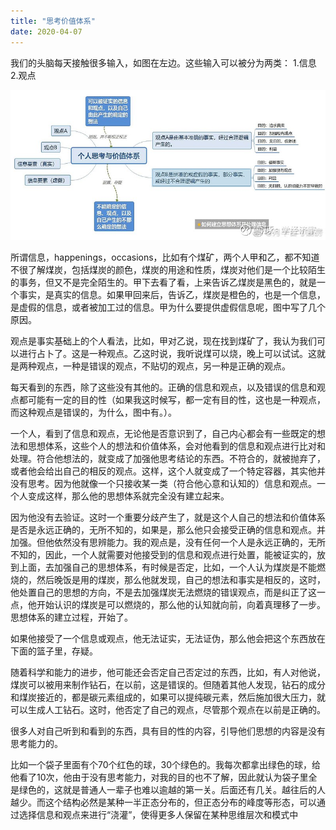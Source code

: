 ```yaml
---
title: "思考价值体系"
date: 2020-04-07
---
```


我们的头脑每天接触很多输入，如图在左边。这些输入可以被分为两类：
1.信息
2.观点

<p align="center">
<img src="images/sikao_jiazhi_system.jpeg" width="800">
</p>

所谓信息，happenings，occasions，比如有个煤矿，两个人甲和乙，都不知道不很了解煤炭，包括煤炭的颜色，煤炭的用途和性质，煤炭对他们是一个比较陌生的事务，但又不是完全陌生的。甲下去看了看，上来告诉乙煤炭是黑色的，就是一个事实，是真实的信息。如果甲回来后，告诉乙，煤炭是橙色的，也是一个信息，是虚假的信息，或者被加工过的信息。甲为什么要提供虚假信息呢，图中写了几个原因。

观点是事实基础上的个人看法，比如，甲对乙说，现在找到煤矿了，我认为我们可以进行占卜了。这是一种观点。乙这时说，我听说煤可以烧，晚上可以试试。这就是两种观点，一种是错误的观点，不贴切的观点，另一种是正确的观点。

每天看到的东西，除了这些没有其他的。正确的信息和观点，以及错误的信息和观点都可能有一定的目的性（如果我这时候写，都一定有目的性，这也是一种观点，而这种观点是错误的，为什么，图中有。）。

一个人，看到了信息和观点，无论他是否意识到了，自己内心都会有一些既定的想法和思想体系，这些个人的想法和价值体系，会对他看到的信息和观点进行比对和处理。符合他想法的，就变成了加强他思考结论的东西。不符合的，就被抛弃了，或者他会给出自己的相反的观点。这样，这个人就变成了一个特定容器，其实他并没有思考。因为他就像一个只接收某一类（符合他心意和认知的）信息和观点。一个人变成这样，那么他的思想体系就完全没有建立起来。

因为他没有去验证。这时一个重要分歧产生了，就是这个人自己的想法和价值体系是否是永远正确的，无所不知的，如果是，那么他只会接受正确的信息和观点。并加强。但他依然没有思辨能力。我的观点是，没有任何一个人是永远正确的，无所不知的，因此，一个人就需要对他接受到的信息和观点进行处置，能被证实的，放到上面，去加强自己的思想体系，有时候是否定，比如，一个人认为煤炭是不能燃烧的，然后晚饭是用的煤炭，那么他就发现，自己的想法和事实是相反的，这时，他处置自己的思想的方向，不是去加强煤炭无法燃烧的错误观点，而是纠正了这一点，他开始认识的煤炭是可以燃烧的，那么他的认知就向前，向着真理移了一步。思想体系的建立过程，开始了。

如果他接受了一个信息或观点，他无法证实，无法证伪，那么他会把这个东西放在下面的篮子里，存疑。

随着科学和能力的进步，他可能还会否定自己否定过的东西，比如，有人对他说，煤炭可以被用来制作钻石，在以前，这是错误的。但随着其他人发现，钻石的成分和煤炭接近的，都是碳元素组成的，如果可以提纯碳元素，然后施加很大压力，就可以生成人工钻石。这时，他否定了自己的观点，尽管那个观点在以前是正确的。

很多人对自己听到和看到的东西，具有目的性的内容，引导他们思想的内容是没有思考能力的。

比如一个袋子里面有个70个红色的球，30个绿色的。我每次都拿出绿色的球，给他看了10次，他由于没有思考能力，对我的目的也不了解，因此就认为袋子里全是绿色的，这就是普通人一辈子也难以逾越的第一关。后面还有几关。越往后的人越少。而这个结构必然是某种一半正态分布的，但正态分布的峰度等形态，可以通过选择信息和观点来进行“浇灌”，使得更多人保留在某种思维层次和模式中
